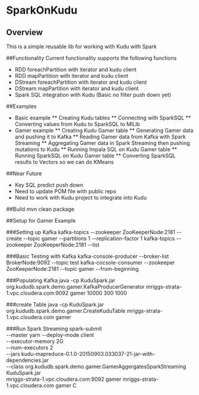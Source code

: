 # SparkOnKudu
## Overview
This is a simple reusable lib for working with Kudu with Spark


##Functionality
Current functionality supports the following functions

* RDD foreachPartition with iterator and kudu client
* RDD mapPartition with iterator and kudu client
* DStream foreachPartition with iterator and kudu client
* DStream mapPartition with iterator and kudu client
* Spark SQL integration with Kudu (Basic no filter push down yet)

##Examples
* Basic example
** Creating Kudu tables
** Connecting with SparkSQL
** Converting values from Kudu to SparkSQL to MlLib
* Gamer example
** Creating Kudu Gamer table
** Generating Gamer data and pushing it to Kafka
** Reading Gamer data from Kafka with Spark Streaming
** Aggregating Gamer data in Spark Streaming then pushing mutations to Kudu
** Running Impala SQL on Kudu Gamer table
** Running SparkSQL on Kudu Gamer table
** Converting SparkSQL results to Vectors so we can do KMeans

##Near Future
* Key SQL predict push down
* Need to update POM file with public repo
* Need to work with Kudu project to integrate into Kudu

##Build
mvn clean package

##Setup for Gamer Example

###Setting up Kafka
kafka-topics --zookeeper ZooKeeperNode:2181 --create --topic gamer --partitions 1 --replication-factor 1
kafka-topics --zookeeper ZooKeeperNode:2181 --list

###Basic Testing with Kafka
kafka-console-producer --broker-list BrokerNode:9092 --topic test
kafka-cocsole-consumer --zookeeper ZooKeeperNode:2181 --topic gamer --from-beginning


###Populating Kafka
java -cp KuduSpark.jar org.kududb.spark.demo.gamer.KafkaProducerGenerator mriggs-strata-1.vpc.cloudera.com:9092 gamer 10000 300 1000

###create Table
java -cp KuduSpark.jar org.kududb.spark.demo.gamer.CreateKuduTable  mriggs-strata-1.vpc.cloudera.com gamer

###Run Spark Streaming
spark-submit \
--master yarn --deploy-mode client \
--executor-memory 2G \
--num-executors 2 \
--jars kudu-mapreduce-0.1.0-20150903.033037-21-jar-with-dependencies.jar \
--class org.kududb.spark.demo.gamer.GamerAggergatesSparkStreaming KuduSpark.jar \
mriggs-strata-1.vpc.cloudera.com:9092 gamer mriggs-strata-1.vpc.cloudera.com gamer C







